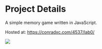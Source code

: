 # Project Details
A simple memory game written in JavaScript.

Hosted at: https://conradxc.com/4537/lab0/


<img src="https://github.com/user-attachments/assets/45c8e7b1-3f67-40e0-a080-9b6924ce5920"/>
